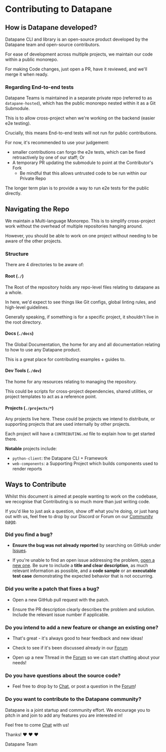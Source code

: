 # Contributing to Datapane

## How is Datapane developed?

Datapane CLI and library is an open-source product developed by the Datapane team and open-source contributors.

For ease of development across multiple projects, we maintain our code within a public monorepo.

For making Code changes, just open a PR, have it reviewed, and we'll merge it when ready.

### Regarding End-to-end tests

Datapane Teams is maintained in a separate private repo (referred to as `datapane-hosted`), which has the public monorepo nested within it as a Git Submodule.

This is to allow cross-project when we're working on the backend (easier e2e testing).

Crucially, this means End-to-end tests will not run for public contributions.

For now, it's recommended to use your judgement:

-   smaller contributions can forgo the e2e tests, which can be fixed retroactively by one of our staff; Or
-   A temporary PR updating the submodule to point at the Contributor's Fork
    -   Be mindful that this allows untrusted code to be run within our Private Repo

The longer term plan is to provide a way to run e2e tests for the public directly.

## Navigating the Repo

We maintain a Multi-language Monorepo.
This is to simplify cross-project work without the overhead of multiple repositories hanging around.

However, you should be able to work on one project without needing to be aware of the other projects.

### Structure

There are 4 directories to be aware of:

#### Root (`./`)

The Root of the repository holds any repo-level files relating to datapane as a whole.

In here, we'd expect to see things like Git configs, global linting rules, and high-level guidelines.

Generally speaking, if something is for a specific project, it shouldn't live in the root directory.

#### Docs (`./docs`)

The Global Documentation, the home for any and all documentation relating to how to use
any Datapane product.

This is a great place for contributing examples + guides to.

#### Dev Tools (`./dev`)

The home for any resources relating to managing the repository.

This could be scripts for cross-project dependencies, shared utilities,
or project templates to act as a reference point.

#### Projects (`./projects/*`)

Any projects live here.
These could be projects we intend to distribute, or supporting projects that are
used internally by other projects.

Each project will have a `CONTRIBUTING.md` file to explain how to get started there.

**Notable** projects include:

-   `python-client`: the Datapane CLI + Framework
-   `web-components`: a Supporting Project which builds components used to render reports

## Ways to Contribute

Whilst this document is aimed at people wanting to work on the codebase, we recognise
that Contributing is so much more than just writing code.

If you'd like to just ask a question, show off what you're doing, or just hang out with us,
feel free to drop by our Discord or Forum on our [Community page][community-page].

### Did you find a bug?

-   **Ensure the bug was not already reported** by searching on GitHub under [Issues](https://github.com/datapane/datapane/issues).

-   If you're unable to find an open issue addressing the problem, [open a new one](https://github.com/datapane/datapane/issues/new). Be sure to include a **title and clear description**, as much relevant information as possible, and a **code sample** or an **executable test case** demonstrating the expected behavior that is not occurring.

### Did you write a patch that fixes a bug?

-   Open a new GitHub pull request with the patch.

-   Ensure the PR description clearly describes the problem and solution. Include the relevant issue number if applicable.

### Do you intend to add a new feature or change an existing one?

-   That's great - it's always good to hear feedback and new ideas!

-   Check to see if it's been discussed already in our [Forum][forum]

-   Open up a new Thread in the [Forum][forum] so we can start chatting about your needs!

### Do you have questions about the source code?

-   Feel free to drop by to [Chat][chat], or post a question in the [Forum][forum]!

### Do you want to contribute to the Datapane community?

Datapane is a joint startup and community effort. We encourage you to pitch in and join to add any features you are interested in!

Feel free to come [Chat][chat] with us!

Thanks! :heart: :heart: :heart:

Datapane Team

[community-page]: https://datapane.com/community
[chat]: https://chat.datapane.com/
[forum]: https://forum.datapane.com/
